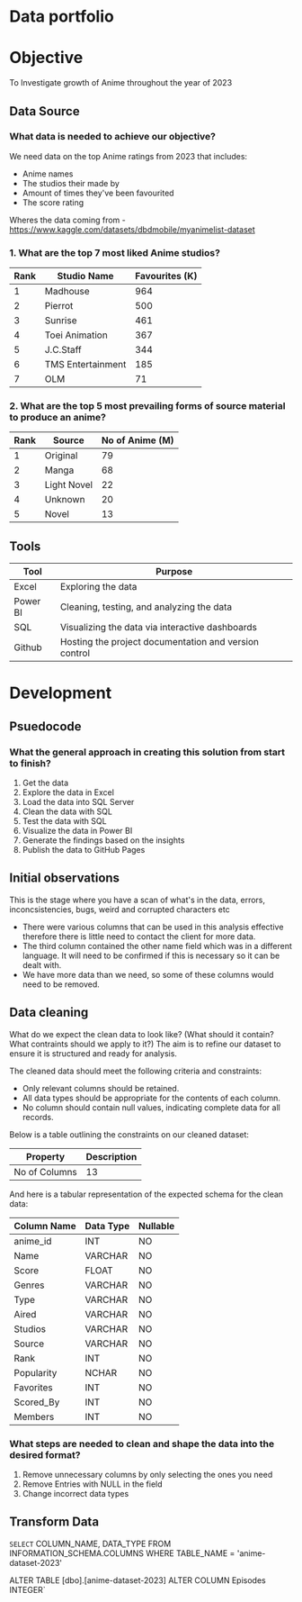 # Data portfolio

# Objective

To Investigate growth of Anime throughout the year of 2023

## Data Source

### What data is needed to achieve our objective? 

We need data on the top Anime ratings from 2023 that includes: 

- Anime names
- The studios their made by
- Amount of times they've been favourited
- The score rating 

Wheres the data coming from - https://www.kaggle.com/datasets/dbdmobile/myanimelist-dataset


### 1. What are the top 7 most liked Anime studios?

| Rank | Studio Name          | Favourites (K) |
|------|----------------------|----------------|
| 1    | Madhouse             | 964            |
| 2    | Pierrot              | 500            |
| 3    | Sunrise              | 461            |
| 4    | Toei Animation       | 367            |
| 5    | J.C.Staff            | 344            |
| 6    | TMS Entertainment    | 185            |
| 7    | OLM                  | 71             |


### 2. What are the top 5 most prevailing forms of source material to produce an anime?

| Rank | Source               | No of Anime (M)|
|------|----------------------|----------------|
| 1    | Original             | 79             |
| 2    | Manga                | 68             |
| 3    | Light Novel          | 22             |
| 4    | Unknown              | 20             |
| 5    | Novel                | 13             |


## Tools

| Tool     | Purpose                                               |
|----------|-------------------------------------------------------|
| Excel    | Exploring the data                                    |
| Power BI | Cleaning, testing, and analyzing the data             |
| SQL      | Visualizing the data via interactive dashboards       |
| Github   | Hosting the project documentation and version control |

# Development

## Psuedocode

### What the general approach in creating this solution from start to finish?

1. Get the data
2. Explore the data in Excel
3. Load the data into SQL Server
4. Clean the data with SQL
5. Test the data with SQL
6. Visualize the data in Power BI
7. Generate the findings based on the insights
8. Publish the data to GitHub Pages

## Initial observations

This is the stage where you have a scan of what's in the data, errors, inconcsistencies, bugs, weird and corrupted characters etc

- There were various columns that can be used in this analysis effective therefore there is little need to contact the client for more data.
- The third column contained the other name field which was in a different language. It will need to be confirmed if this is necessary so it can be dealt with.
- We have more data than we need, so some of these columns would need to be removed.

## Data cleaning

What do we expect the clean data to look like? (What should it contain? What contraints should we apply to it?)
The aim is to refine our dataset to ensure it is structured and ready for analysis.

The cleaned data should meet the following criteria and constraints:

- Only relevant columns should be retained.
- All data types should be appropriate for the contents of each column.
- No column should contain null values, indicating complete data for all records.

Below is a table outlining the constraints on our cleaned dataset:

| Property     | Description |
|--------------|-------------|
|No of Columns | 13          |

And here is a tabular representation of the expected schema for the clean data:

| Column Name     | Data Type | Nullable |
|-----------------|-----------|----------|
| anime_id        | INT       | NO       | 
| Name            | VARCHAR   | NO       |
| Score           | FLOAT     | NO       |
| Genres          | VARCHAR   | NO       |
| Type            | VARCHAR   | NO       |
| Aired           | VARCHAR   | NO       |
| Studios         | VARCHAR   | NO       |
| Source          | VARCHAR   | NO       |
| Rank            | INT       | NO       | 
| Popularity      | NCHAR     | NO       | 
| Favorites       | INT       | NO       |
| Scored_By       | INT       | NO       |
| Members         | INT       | NO       |

### What steps are needed to clean and shape the data into the desired format?

1. Remove unnecessary columns by only selecting the ones you need
2. Remove Entries with NULL in the field
3. Change incorrect data types

## Transform Data

`SELECT` 
COLUMN_NAME,
 DATA_TYPE
FROM INFORMATION_SCHEMA.COLUMNS 
WHERE TABLE_NAME = 'anime-dataset-2023'

ALTER TABLE [dbo].[anime-dataset-2023]
ALTER COLUMN Episodes INTEGER`

